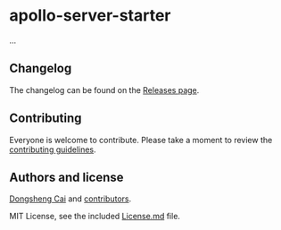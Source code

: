 # apollo-server-starter

...

## Changelog

The changelog can be found on the [Releases page](https://github.com/dcai/apollo-server-starter/releases).

## Contributing

Everyone is welcome to contribute. Please take a moment to review the [contributing guidelines](Contributing.md).

## Authors and license

[Dongsheng Cai](http://dongsheng.org/) and [contributors](https://github.com/dcai/apollo-server-starter/graphs/contributors).

MIT License, see the included [License.md](License.md) file.
